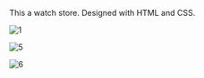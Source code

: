 This a watch store. 
Designed with HTML and CSS.

![1](https://user-images.githubusercontent.com/81668822/189527738-dd842f3d-d1c9-4b83-a553-6bf9ef29fee8.jpeg)

![5](https://user-images.githubusercontent.com/81668822/189527848-5cdf62b9-a4c8-4fbd-97c9-ece827bedabf.jpeg)

![6](https://user-images.githubusercontent.com/81668822/189527849-4e3c73a9-cf2a-473a-9865-5d6bb4ddf62a.jpeg)
